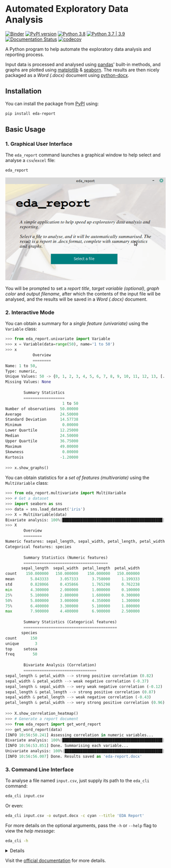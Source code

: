 # Automated Exploratory Data Analysis

[![Binder](https://mybinder.org/badge_logo.svg)](https://mybinder.org/v2/gh/Tim-Abwao/auto-eda/HEAD?filepath=eda_report%20basics.ipynb)
[![PyPI version](https://badge.fury.io/py/eda-report.svg)](https://badge.fury.io/py/eda-report)
[![Python 3.8](https://github.com/Tim-Abwao/auto-eda/actions/workflows/run-tests.yml/badge.svg)](https://github.com/Tim-Abwao/auto-eda/actions/workflows/run-tests.yml)
[![Python 3.7 | 3.9](https://github.com/Tim-Abwao/auto-eda/actions/workflows/test-python3.7-3.9.yml/badge.svg)](https://github.com/Tim-Abwao/auto-eda/actions/workflows/test-python3.7-3.9.yml)
[![Documentation Status](https://readthedocs.org/projects/eda-report/badge/?version=latest)](https://eda-report.readthedocs.io/en/latest/?badge=latest)
[![codecov](https://codecov.io/gh/Tim-Abwao/auto-eda/branch/main/graph/badge.svg?token=KNQD8XZCWG)](https://codecov.io/gh/Tim-Abwao/auto-eda)

A Python program to help automate the exploratory data analysis and reporting process.

Input data is processed and analysed using [pandas][1]' built-in methods, and graphs are plotted using [matplotlib][3] & [seaborn][4]. The results are then nicely packaged as a *Word (.docx)* document using [python-docx][5].

## Installation

You can install the package from [PyPI][6] using:

```bash
pip install eda-report
```

## Basic Usage

### 1. Graphical User Interface

The `eda_report` command launches a graphical window to help select and analyse a `csv`/`excel` file:

```bash
eda_report
```

![screencast of the gui][screencast]

You will be prompted to set a *report title*, *target variable (optional)*, *graph color* and *output filename*, after which the contents of the input file will be analysed, and the results will be saved in a *Word (.docx)* document.

### 2. Interactive Mode

You can obtain a summary for a *single feature (univariate)* using the `Variable` class:

```python
>>> from eda_report.univariate import Variable
>>> x = Variable(data=range(50), name='1 to 50')
>>> x
            Overview
            ========
Name: 1 to 50,
Type: numeric,
Unique Values: 50 -> {0, 1, 2, 3, 4, 5, 6, 7, 8, 9, 10, 11, 12, 13, [...],
Missing Values: None

        Summary Statistics
        ==================
                         1 to 50
Number of observations  50.00000
Average                 24.50000
Standard Deviation      14.57738
Minimum                  0.00000
Lower Quartile          12.25000
Median                  24.50000
Upper Quartile          36.75000
Maximum                 49.00000
Skewness                 0.00000
Kurtosis                -1.20000

>>> x.show_graphs()
```

You can obtain statistics for a *set of features (multivariate)* using the `MultiVariable` class:

```python
>>> from eda_report.multivariate import MultiVariable
>>> # Get a dataset
>>> import seaborn as sns
>>> data = sns.load_dataset('iris')
>>> X = MultiVariable(data)
Bivariate analysis: 100%|████████████████████████████████████████████| 6/6 [00:01<00:00,  3.85it/s]
>>> X
        Overview
        ========
Numeric features: sepal_length, sepal_width, petal_length, petal_width
Categorical features: species

        Summary Statistics (Numeric features)
        =====================================
       sepal_length  sepal_width  petal_length  petal_width
count    150.000000   150.000000    150.000000   150.000000
mean       5.843333     3.057333      3.758000     1.199333
std        0.828066     0.435866      1.765298     0.762238
min        4.300000     2.000000      1.000000     0.100000
25%        5.100000     2.800000      1.600000     0.300000
50%        5.800000     3.000000      4.350000     1.300000
75%        6.400000     3.300000      5.100000     1.800000
max        7.900000     4.400000      6.900000     2.500000

        Summary Statistics (Categorical features)
        =========================================
       species
count      150
unique       3
top     setosa
freq        50

        Bivariate Analysis (Correlation)
        ================================
sepal_length & petal_width --> strong positive correlation (0.82)
sepal_width & petal_width --> weak negative correlation (-0.37)
sepal_length & sepal_width --> very weak negative correlation (-0.12)
sepal_length & petal_length --> strong positive correlation (0.87)
sepal_width & petal_length --> weak negative correlation (-0.43)
petal_length & petal_width --> very strong positive correlation (0.96)

>>> X.show_correlation_heatmap()
>>> # Generate a report document
>>> from eda_report import get_word_report
>>> get_word_report(data)
[INFO 10:56:50.241] Assessing correlation in numeric variables...
Bivariate analysis: 100%|████████████████████████████████████████████| 6/6 [00:01<00:00,  3.89it/s]
[INFO 10:56:53.851] Done. Summarising each variable...
Univariate analysis: 100%|███████████████████████████████████████████| 5/5 [00:01<00:00,  2.52it/s]
[INFO 10:56:56.007] Done. Results saved as 'eda-report.docx' 
```

### 3. Command Line Interface

To analyse a file named `input.csv`, just supply its path to the `eda_cli` command:

```bash
eda_cli input.csv
```

Or even:

```bash
eda_cli input.csv -o output.docx -c cyan --title 'EDA Report'
```

For more details on the optional arguments, pass the `-h` or `--help` flag to view the *help message*:

```bash
eda_cli -h
```

<details>

```bash
usage: eda_cli [-h] [-o OUTFILE] [-t TITLE] [-c COLOR] [-T TARGET] infile

Get a basic EDA report in docx format.

positional arguments:
  infile                A .csv or .xlsx file to process.

optional arguments:
  -h, --help            show this help message and exit
  -o OUTFILE, --outfile OUTFILE
                        The output file (default: eda-report.docx)
  -t TITLE, --title TITLE
                        The top level heading in the report (default:
                        Exploratory Data Analysis Report)
  -c COLOR, --color COLOR
                        A valid matplotlib color specifier (default:
                        orangered)
  -T TARGET, --target TARGET
                        The target variable (dependent feature), used to
                        color-code plotted values. An integer value is treated
                        as a column index, whereas a string is treated as a
                        column label. (Default: None)
```

</details>

Visit the [official documentation][docs] for more details.

[1]: https://pandas.pydata.org/
[2]: https://numpy.org/
[3]: https://matplotlib.org/
[4]: https://seaborn.pydata.org/
[5]: https://python-docx.readthedocs.io/en/latest/
[6]: https://pypi.org/project/eda_report/
[screencast]: https://raw.githubusercontent.com/Tim-Abwao/auto-eda/dev/docs/source/_static/screencast.gif
[docs]: https://eda-report.readthedocs.io/
